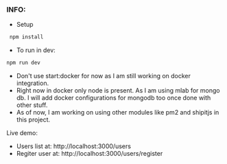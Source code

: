 ### INFO: ###
- Setup
```bash
 npm install
 ```
- To run in dev:
 ```bash
 npm run dev
 ```
- Don't use start:docker for now as I am still working on docker integration.
- Right now in docker only node is present. As I am using mlab for mongo db. I will add docker configurations for mongodb too once done with other stuff.
- As of now, I am working on using other modules like pm2 and shipitjs in this project.

Live demo:

- Users list at: http://localhost:3000/users
- Regiter user at: http://localhost:3000/users/register